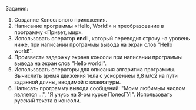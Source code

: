 Задания:

1. Создание Консольного приложения.
2. Написание программы «Hello, World!»  и преобразование в программу «Привет, мир».
3. Использовать оператор  **endl**  , который переводит строку на уровень ниже, при написании программы вывода на экран слов &quot;Hello world!&quot;.
4. Произвести задержку экрана консоли  при написании программы вывода на экран слов &quot;Hello world!&quot;.
5. Использовать операторы для описания алгоритма программы. Вычислить время движения тела с ускорением 9,8 м/с2 на пути заданной длины, вводимой с клавиатуры.
6. Написать программу вывода сообщений: &quot;Моим любимым числом является  …&quot;, &quot;Я учусь на 3-ом курсе ПолесГУ!&quot;. Использовать русский текста в консоли.

